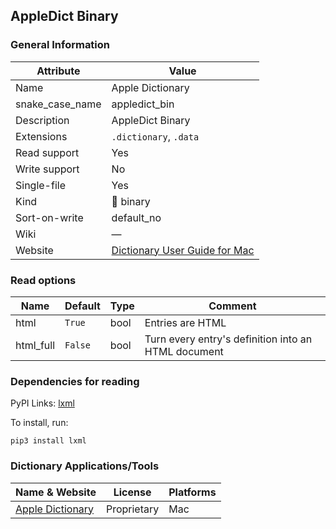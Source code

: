 ## AppleDict Binary

### General Information

| Attribute       | Value                                                                                         |
| --------------- | --------------------------------------------------------------------------------------------- |
| Name            | Apple Dictionary                                                                              |
| snake_case_name | appledict_bin                                                                                 |
| Description     | AppleDict Binary                                                                              |
| Extensions      | `.dictionary`, `.data`                                                                        |
| Read support    | Yes                                                                                           |
| Write support   | No                                                                                            |
| Single-file     | Yes                                                                                           |
| Kind            | 🔢 binary                                                                                      |
| Sort-on-write   | default_no                                                                                    |
| Wiki            | ―                                                                                             |
| Website         | [Dictionary User Guide for Mac](https://support.apple.com/en-gu/guide/dictionary/welcome/mac) |

### Read options

| Name      | Default | Type | Comment                                             |
| --------- | ------- | ---- | --------------------------------------------------- |
| html      | `True`  | bool | Entries are HTML                                    |
| html_full | `False` | bool | Turn every entry's definition into an HTML document |

### Dependencies for reading

PyPI Links: [lxml](https://pypi.org/project/lxml)

To install, run:

```
pip3 install lxml
```


### Dictionary Applications/Tools

| Name & Website                                                                   | License     | Platforms |
| -------------------------------------------------------------------------------- | ----------- | --------- |
| [Apple Dictionary](https://support.apple.com/en-gu/guide/dictionary/welcome/mac) | Proprietary | Mac       |
